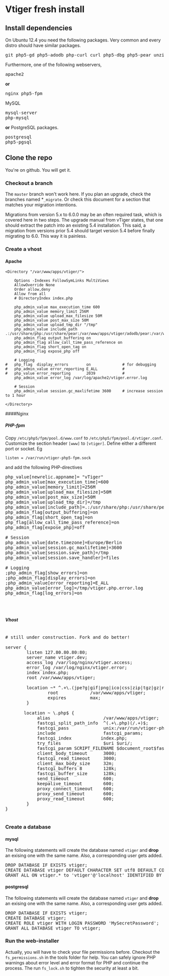 # Vtiger fresh install

## Install dependencies

On Ubuntu 12.4 you need the following packages. Very common and every distro should have similar packages.

<pre>
git php5-gd php5-adodb php-curl curl php5-dbg php5-pear unzip postfix
</pre>

Furthermore, one of the following webservers,
<pre>
apache2 
</pre>
**or**
<pre>
nginx php5-fpm
</pre>

MySQL

<pre>
mysql-server
php-mysql
</pre>

**or** PostgreSQL packages.
<pre>
postgresql
php5-pgsql
</pre>


## Clone the repo

You're on github. You will get it.

### Checkout a branch 

The `master` branch won't work here. If you plan an upgrade, check the branches named *`_migrate`. Or check this document for a section that matches your migration intentions. 

Migrations from version 5.x to 6.0.0 may be an often required task, which is covered here in two steps. The upgrade manual from vTiger states, that one should extract the patch into an existing 5.4 installation. This said, a migration from versions prior 5.4 should target version 5.4 before finally migrating to 6.0. This way it is painless. 

### Create a vhost

#### Apache

```
<Directory "/var/www/apps/vtiger/">
	
	Options -Indexes FollowSymLinks MultiViews
	AllowOverride None
	Order allow,deny
	Allow from all
	# DirectoryIndex index.php 

	php_admin_value max_execution_time 600
	php_admin_value memory_limit 256M
	php_admin_value upload_max_filesize 50M
	php_admin_value post_max_size 50M
	php_admin_value upload_tmp_dir "/tmp"
	php_admin_value include_path .:/usr/share/php:/usr/share/pear:/var/www/apps/vtiger/adodb/pear:/var/www/apps/vtiger/adodb
	php_admin_flag output_buffering on
	php_admin_flag allow_call_time_pass_reference on
	php_admin_flag short_open_tag on
	php_admin_flag expose_php off
	
	# Logging
#	php_flag  display_errors        on				# for debugging
#   php_admin_value error_reporting E_ALL	 		# 
#   php_value error_reporting       2039			# 
	php_admin_value error_log /var/log/apache2/vtiger.error.log

	# Session
	php_admin_value session.gc_maxlifetime 3600  	# increase session to 1 hour

</Directory>
```
####Nginx	

##### PHP-fpm

Copy `/etc/php5/fpm/pool.d/www.conf` to `/etc/php5/fpm/pool.d/vtiger.conf`. Customize the section header `[www]` to `[vtiger]`. Define either a different port or socket. Eg 

    listen = /var/run/vtiger-php5-fpm.sock

and add the following PHP-directives 
<pre>
php_value[newrelic.appname]= "vTiger"
php_admin_value[max_execution_time]=600
php_admin_value[memory_limit]=256M
php_admin_value[upload_max_filesize]=50M
php_admin_value[post_max_size]=50M
php_admin_value[upload_tmp_dir]=/tmp
php_admin_value[include_path]=.:/usr/share/php:/usr/share/pear:/var/www/apps/vtiger/adodb:/var/www/apps/vtiger
php_admin_flag[output_buffering]=on
php_admin_flag[short_open_tag]=on
php_flag[allow_call_time_pass_reference]=on
php_admin_flag[expose_php]=off

# Session
php_admin_value[date.timezone]=Europe/Berlin
php_admin_value[session.gc_maxlifetime]=3600			
php_admin_value[session.save_path]=/tmp
php_admin_value[session.save_handler]=files

# Logging
;php_admin_flag[show_errors]=on
;php_admin_flag[display_errors]=on
;php_admin_value[error_reporting]=E_ALL
php_admin_value[error_log]=/tmp/vtiger.php.error.log
php_admin_flag[log_errors]=on



</pre>

##### Vhost

<pre>

# still under construction. Fork and do better!

server {
        listen 127.80.80.80:80;
        server_name vtiger.dev;
        access_log /var/log/nginx/vtiger.access;
        error_log /var/log/nginx/vtiger.error;
        index index.php;
        root /var/www/apps/vtiger;

        location ~* ^.+\.(jpe?g|gif|png|ico|css|zip|tgz|gz|rar|bz2|doc|xls|exe|pdf|ppt|txt|tar|mid|midi|wav|bmp|rtf|js|swf|avi|mp3)$ {
                root            /var/www/apps/vtiger;
                expires         max;
        }

       location ~ \.php$ {
            alias                    /var/www/apps/vtiger;
            fastcgi_split_path_info  ^(.+\.php)(/.+)$;
            fastcgi_pass             unix:/var/run/vtiger-php5-fpm.sock;
            include                  fastcgi_params;
            fastcgi_index           index.php;
            try_files                $uri $uri/;
            fastcgi_param SCRIPT_FILENAME $document_root$fastcgi_script_name;
            client_body_timeout      3000;
            fastcgi_read_timeout     3000;
            client_max_body_size     32m;
            fastcgi_buffers 8        128k;
            fastcgi_buffer_size      128k;
            send_timeout             600;
            keepalive_timeout        600;
            proxy_connect_timeout    600;
            proxy_send_timeout       600;
            proxy_read_timeout       600;
        }
}

</pre>

### Create a database

#### mysql

The following statements will create the database named `vtiger` and **drop** an exising one with the same name. Also, a corresponding user gets added.

<pre>
DROP DATABASE IF EXISTS vtiger;
CREATE DATABASE vtiger DEFAULT CHARACTER SET utf8 DEFAULT COLLATE utf8_general_ci;
GRANT ALL ON vtiger.* to 'vtiger'@'localhost' IDENTIFIED BY 'MySecretPassword';
</pre>

#### postgresql

The following statements will create the database named `vtiger` and **drop** an exising one with the same name. Also, a corresponding user gets added.

<pre>
DROP DATABASE IF EXISTS vtiger;
CREATE DATABASE vtiger;
CREATE ROLE vtiger WITH LOGIN PASSWORD 'MySecretPassword';
GRANT ALL DATABASE vtiger TO vtiger;
</pre>

### Run the web-installer

Actually, you will have to check your file permissions before. Checkout the `fs_permissions.sh` in the tools folder for help. You can safely ignore PHP warnings about error level and error format for PHP and continue the process. The run `fs_lock.sh` to tighten the security at least a bit. 
